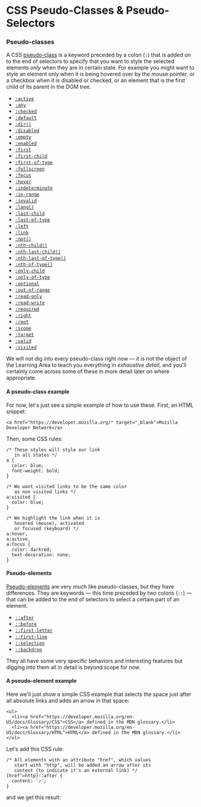# CSS Pseudo-Classes & Pseudo-Selectors

### Pseudo-classes

A CSS [pseudo-class](https://developer.mozilla.org/en-US/docs/Web/CSS/Pseudo-classes) is a keyword preceded by a colon \(`:`\) that is added on to the end of selectors to specify that you want to style the selected elements _only_ when they are in certain state. For example you might want to style an element only when it is being hovered over by the mouse pointer, or a checkbox when it is disabled or checked, or an element that is the first child of its parent in the DOM tree.

* [`:active`](https://developer.mozilla.org/en-US/docs/Web/CSS/:active)
* [`:any`](https://developer.mozilla.org/en-US/docs/Web/CSS/:any)
* [`:checked`](https://developer.mozilla.org/en-US/docs/Web/CSS/:checked)
* [`:default`](https://developer.mozilla.org/en-US/docs/Web/CSS/:default)
* [`:dir()`](https://developer.mozilla.org/en-US/docs/Web/CSS/:dir)
* [`:disabled`](https://developer.mozilla.org/en-US/docs/Web/CSS/:disabled)
* [`:empty`](https://developer.mozilla.org/en-US/docs/Web/CSS/:empty)
* [`:enabled`](https://developer.mozilla.org/en-US/docs/Web/CSS/:enabled)
* [`:first`](https://developer.mozilla.org/en-US/docs/Web/CSS/:first)
* [`:first-child`](https://developer.mozilla.org/en-US/docs/Web/CSS/:first-child)
* [`:first-of-type`](https://developer.mozilla.org/en-US/docs/Web/CSS/:first-of-type)
* [`:fullscreen`](https://developer.mozilla.org/en-US/docs/Web/CSS/:fullscreen)
* [`:focus`](https://developer.mozilla.org/en-US/docs/Web/CSS/:focus)
* [`:hover`](https://developer.mozilla.org/en-US/docs/Web/CSS/:hover)
* [`:indeterminate`](https://developer.mozilla.org/en-US/docs/Web/CSS/:indeterminate)
* [`:in-range`](https://developer.mozilla.org/en-US/docs/Web/CSS/:in-range)
* [`:invalid`](https://developer.mozilla.org/en-US/docs/Web/CSS/:invalid)
* [`:lang()`](https://developer.mozilla.org/en-US/docs/Web/CSS/:lang)
* [`:last-child`](https://developer.mozilla.org/en-US/docs/Web/CSS/:last-child)
* [`:last-of-type`](https://developer.mozilla.org/en-US/docs/Web/CSS/:last-of-type)
* [`:left`](https://developer.mozilla.org/en-US/docs/Web/CSS/:left)
* [`:link`](https://developer.mozilla.org/en-US/docs/Web/CSS/:link)
* [`:not()`](https://developer.mozilla.org/en-US/docs/Web/CSS/:not)
* [`:nth-child()`](https://developer.mozilla.org/en-US/docs/Web/CSS/:nth-child)
* [`:nth-last-child()`](https://developer.mozilla.org/en-US/docs/Web/CSS/:nth-last-child)
* [`:nth-last-of-type()`](https://developer.mozilla.org/en-US/docs/Web/CSS/:nth-last-of-type)
* [`:nth-of-type()`](https://developer.mozilla.org/en-US/docs/Web/CSS/:nth-of-type)
* [`:only-child`](https://developer.mozilla.org/en-US/docs/Web/CSS/:only-child)
* [`:only-of-type`](https://developer.mozilla.org/en-US/docs/Web/CSS/:only-of-type)
* [`:optional`](https://developer.mozilla.org/en-US/docs/Web/CSS/:optional)
* [`:out-of-range`](https://developer.mozilla.org/en-US/docs/Web/CSS/:out-of-range)
* [`:read-only`](https://developer.mozilla.org/en-US/docs/Web/CSS/:read-only)
* [`:read-write`](https://developer.mozilla.org/en-US/docs/Web/CSS/:read-write)
* [`:required`](https://developer.mozilla.org/en-US/docs/Web/CSS/:required)
* [`:right`](https://developer.mozilla.org/en-US/docs/Web/CSS/:right)
* [`:root`](https://developer.mozilla.org/en-US/docs/Web/CSS/:root)
* [`:scope`](https://developer.mozilla.org/en-US/docs/Web/CSS/:scope)
* [`:target`](https://developer.mozilla.org/en-US/docs/Web/CSS/:target)
* [`:valid`](https://developer.mozilla.org/en-US/docs/Web/CSS/:valid)
* [`:visited`](https://developer.mozilla.org/en-US/docs/Web/CSS/:visited)

We will not dig into every pseudo-class right now — it is not the object of the Learning Area to teach you everything in _exhaustive detail_, and you'll certainly come across some of these in more detail later on where appropriate.

#### A pseudo-class example

For now, let's just see a simple example of how to use these. First, an HTML snippet:

```text
<a href="https://developer.mozilla.org/" target="_blank">Mozilla Developer Network</a>
```

Then, some CSS rules:

```text
/* These styles will style our link
   in all states */
a {
  color: blue;
  font-weight: bold;
}
​
/* We want visited links to be the same color
   as non visited links */
a:visited {
  color: blue;
}
​
/* We highlight the link when it is
   hovered (mouse), activated
   or focused (keyboard) */
a:hover,
a:active,
a:focus {
  color: darkred;
  text-decoration: none;
}
```

#### Pseudo-elements

[Pseudo-elements](https://developer.mozilla.org/en-US/docs/Web/CSS/Pseudo-elements) are very much like pseudo-classes, but they have differences. They are keywords — this time preceded by two colons \(`::`\) — that can be added to the end of selectors to select a certain part of an element.

* [`::after`](https://developer.mozilla.org/en-US/docs/Web/CSS/::after)
* [`::before`](https://developer.mozilla.org/en-US/docs/Web/CSS/::before)
* [`::first-letter`](https://developer.mozilla.org/en-US/docs/Web/CSS/::first-letter)
* [`::first-line`](https://developer.mozilla.org/en-US/docs/Web/CSS/::first-line)
* [`::selection`](https://developer.mozilla.org/en-US/docs/Web/CSS/::selection)
* [`::backdrop`](https://developer.mozilla.org/en-US/docs/Web/CSS/::backdrop)

They all have some very specific behaviors and interesting features but digging into them all in detail is beyond scope for now.

#### A pseudo-element example

Here we'll just show a simple CSS example that selects the space just after all absolute links and adds an arrow in that space:

```text
<ul>
  <li><a href="https://developer.mozilla.org/en-US/docs/Glossary/CSS">CSS</a> defined in the MDN glossary.</li>
  <li><a href="https://developer.mozilla.org/en-US/docs/Glossary/HTML">HTML</a> defined in the MDN glossary.</li>
</ul>
```

Let's add this CSS rule:

```text
/* All elements with an attribute "href", which values
   start with "http", will be added an arrow after its
   content (to indicate it's an external link) */
[href^=http]::after {
  content: '⤴';
}
```

and we get this result:

